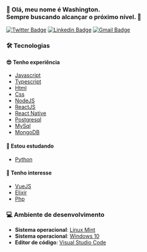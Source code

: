  
### 👋 Olá, meu nome é Washington. <br />Sempre buscando alcançar o **próximo nível**. 🚀️
<a href="https://juniorwmr.github.io/">

[![Twitter Badge](https://img.shields.io/badge/-@juniorwmr-1ca0f1?style=flat-square&labelColor=1ca0f1&logo=twitter&logoColor=white&link=https://twitter.com/juniorwmr)](https://twitter.com/juniorwmr) [![Linkedin Badge](https://img.shields.io/badge/-Washington-blue?style=flat-square&logo=Linkedin&logoColor=white&link=https://www.linkedin.com/in/juniorwmr/)](https://www.linkedin.com/in/juniorwmr/) 
[![Gmail Badge](https://img.shields.io/badge/-juniorripardo@gmail.com-c14438?style=flat-square&logo=Gmail&logoColor=white&link=mailto:juniorripardo@gmail.com)](mailto:juniorripardo@gmail.com)


### 🛠️ Tecnologias
#### 😎️ Tenho experiência
  - [Javascript]()
  - [Typescript](https://www.typescriptlang.org/)
  - [Html]()
  - [Css]()
  - [NodeJS](https://nodejs.org/en/)
  - [ReactJS](https://pt-br.reactjs.org/)
  - [React Native](https://reactnative.dev/)
  - [Postgresql](https://www.postgresql.org/)
  - [MySql](https://www.mysql.com/)
  - [MongoDB](https://www.mongodb.com/)
  
 #### 📖️ Estou estudando
  - [Python](https://www.python.org/)

 #### 🤔️ Tenho interesse
  - [VueJS](https://vuejs.org/)
  - [Elixir](https://elixir-lang.org/)
  - [Php](https://www.php.net/)
  
 ### 💻️ Ambiente de desenvolvimento
 
  - __Sistema operacional__: [Linux Mint](https://linuxmint.com/)
  - __Sistema operacional__: [Windows 10](https://www.microsoft.com/pt-br/windows/)
  - __Editor de código__: [Visual Studio Code](https://code.visualstudio.com/)
